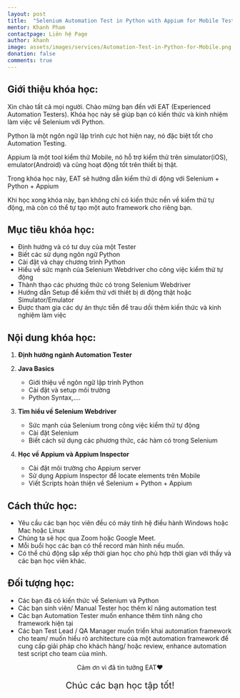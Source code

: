 ```yaml
---
layout: post
title:  "Selenium Automation Test in Python with Appium for Mobile Testing"
mentor: Khanh Pham
contactpage: Liên hệ Page
author: khanh
image: assets/images/services/Automation-Test-in-Python-for-Mobile.png
donation: false
comments: true
---
```


## Giới thiệu khóa học:

Xin chào tất cả mọi người. Chào mừng bạn đến với EAT (Experienced Automation Testers). Khóa học này sẽ giúp bạn có kiến thức và kinh nhiệm làm việc về Selenium với Python.

Python là một ngôn ngữ lập trình cực hot hiện nay, nó đặc biệt tốt cho Automation Testing.

Appium là một tool kiểm thử Mobile, nó hỗ trợ kiểm thử trên simulator(iOS), emulator(Android) và cũng hoạt động tốt trên thiết bị thật.

Trong khóa học này, EAT sẽ hướng dẫn kiểm thử di động với Selenium + Python + Appium

Khi học xong khóa này, bạn không chỉ có kiến thức nền về kiểm thử tự động, mà còn có thể tự tạo một auto framework cho riêng bạn.


## Mục tiêu khóa học:
+ Định hướng và có tư duy của một Tester
+ Biết các sử dụng ngôn ngữ Python
+ Cài đặt và chạy chương trình Python
+ Hiểu về sức mạnh của Selenium Webdriver cho công việc kiểm thử tự động
+ Thành thạo các phương thức có trong Selenium Webdriver
+ Hướng dẫn Setup để kiểm thử với thiết bị di động thật hoặc Simulator/Emulator
+ Được tham gia các dự án thực tiễn để trau dồi thêm kiến thức và kinh nghiệm làm việc

## Nội dung khóa học:
1. **Định hướng ngành Automation Tester**

2. **Java Basics**
    + Giới thiệu về ngôn ngữ lập trình Python
    + Cài đặt và setup môi trường
    + Python Syntax,....
3. **Tìm hiểu về Selenium Webdriver**
    + Sức mạnh của Selenium trong công việc kiểm thử tự động
    + Cài đặt Selenium
    + Biết cách sử dụng các phương thức, các hàm có trong Selenium 
4. **Học về Appium và Appium Inspector**
    + Cài đặt môi trường cho Appium server
    + Sử dụng Appium Inspector để locate elements trên Mobile
    + Viết Scripts hoàn thiện về Selenium + Python + Appium
    
## Cách thức học:
* Yêu cầu các bạn học viên đều có máy tính hệ điều hành Windows hoặc Mac hoặc Linux
* Chúng ta sẽ học qua Zoom hoặc Google Meet.
* Mỗi buổi học các bạn có thể record màn hình nếu muốn.
* Có thể chủ động sắp xếp thời gian học cho phù hợp thời gian với thầy và các bạn học viên khác.

## Đối tượng học:
+ Các bạn đã có kiến thức về Selenium và Python
+ Các bạn sinh viên/ Manual Tester học thêm kĩ năng automation test
+ Các bạn Automation Tester muốn enhance thêm tính năng cho framework hiện tại
+ Các bạn Test Lead / QA Manager muốn triển khai automation framework cho team/ muốn hiểu rõ architecture của một automation framework để cung cấp giải pháp cho khách hàng/ hoặc review, enhance automation test script cho team của mình.  


<div>
    <p style=" text-align: center; ">Cảm ơn vì đã tin tưởng EAT❤️</p>
    <p style=" text-align: center; font-size: 20px; ">Chúc các bạn học tập tốt!</p>
</div>




